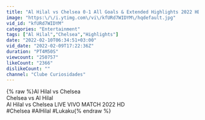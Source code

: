 ```yaml
---
title: "Al Hilal vs Chelsea 0-1 All Goals & Extended Highlights 2022 HD"
image: "https:\/\/i.ytimg.com\/vi\/kfURd7WIDYM\/hqdefault.jpg"
vid_id: "kfURd7WIDYM"
categories: "Entertainment"
tags: ["Al Hilal","Chelsea","Highlights"]
date: "2022-02-10T06:34:51+03:00"
vid_date: "2022-02-09T17:22:36Z"
duration: "PT4M50S"
viewcount: "250757"
likeCount: "2366"
dislikeCount: ""
channel: "Clube Curiosidades"
---
```

{% raw %}Al Hilal vs Chelsea <br />Chelsea vs Al Hilal<br />Al Hilal vs Chelsea  LIVE VIVO MATCH 2022 HD<br />#Chelsea #AlHilal #Lukaku{% endraw %}

